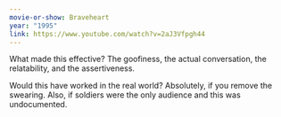 ```yaml
---
movie-or-show: Braveheart
year: "1995"
link: https://www.youtube.com/watch?v=2aJ3Vfpgh44
---
```


What made this effective? The goofiness, the actual conversation, the relatability, and the assertiveness.

Would this have worked in the real world? Absolutely, if you remove the swearing. Also, if soldiers were the only audience and this was undocumented.